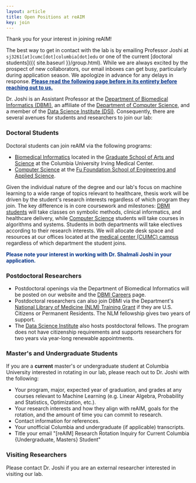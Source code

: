 ```yaml
---
layout: article
title: Open Positions at reAIM
key: join
---
```


Thank you for your interest in joining reAIM!

The best way to get in contact with the lab is by emailing Professor Joshi at `sj3261[at]cumc[dot]columbia[dot]edu` or one of the current [doctoral students]({{ site.baseurl }}/group.html). While we are always excited by the prospect of new collaborators, our email inboxes can get busy, particularly during application season. We apologize in advance for any delays in response. <span style="color: #003087;">**<u>Please read the following page before in its entirety before reaching out to us.</u>**</span>

Dr. Joshi is an Assistant Professor at the [Department of Biomedical Informatics (DBMI)](https://www.dbmi.columbia.edu/faculty/), an affiliate of the [Department of Computer Science](https://www.cs.columbia.edu/people/affiliates/), and a member of the [Data Science Institute (DSI)](https://datascience.columbia.edu/people/shalmali-joshi/). Consequently, there are several avenues for students and researchers to join our lab:

### Doctoral Students

Doctoral students can join reAIM via the following programs:
- [Biomedical Informatics](https://www.dbmi.columbia.edu/phd-in-biomedical-informatics/) located in the [Graduate School of Arts and Science](https://www.gsas.cuimc.columbia.edu/phd-programs) at the Columbia University Irving Medical Center.
- [Computer Science](https://www.cs.columbia.edu/education/phd/) at the [Fu Foundation School of Engineering and Applied Science](https://www.gradengineering.columbia.edu/academics/graduate/doctoral).

Given the individual nature of the degree and our lab's focus on machine learning to a wide range of topics relevant to healthcare, thesis work will be driven by the student's research interests regardless of which program they join. The key difference is in core coursework and milestones: [DBMI students](https://www.dbmi.columbia.edu/courses/) will take classes on symbolic methods, clinical informatics, and healthcare delivery, while [Computer Science](https://www.cs.columbia.edu/education/phd/requirements/) students will take courses in algorithms and systems. Students in both departments will take electives according to their research interests. We will allocate desk space and resources at our offices located at the [medical center (CUIMC) campus](https://universitylife.columbia.edu/content/maps-locations) regardless of which department the student joins.

<span style="color: #003087;">**Please note your interest in working with Dr. Shalmali Joshi in your application.**</span>

### Postdoctoral Researchers

- Postdoctoral openings via the Department of Biomedical Informatics will be posted on our website and the [DBMI Careers](https://www.dbmi.columbia.edu/dbmi-careers/) page.
- Postdoctoral researchers can also join DBMI via the Department's [National Library of Medicine (NLM) Training Grant](https://www.dbmi.columbia.edu/postdoctoral-fellowship-degree/) if they are U.S. Citizens or Permanent Residents. The NLM fellowship gives two years of support.
- The [Data Science Institute](https://datascience.columbia.edu/research/postdoctoral-researchers/) also hosts postdoctoral fellows. The program does not have citizenship requirements and supports researchers for two years via year-long renewable appointments.

### Master's and Undergraduate Students

If you are a **current** master's or undergraduate student at Columbia University interested in rotating in our lab, please reach out to Dr. Joshi with the following:

- Your program, major, expected year of graduation, and grades at any courses relevant to Machine Learning (e.g. Linear Algebra, Probability and Statistics, Optimization, etc.).
- Your research interests and how they align with reAIM, goals for the rotation, and the amount of time you can commit to research.
- Contact information for references.
- Your unofficial Columbia and undergraduate (if applicable) transcripts.
- Title your email "\[reAIM\] Research Rotation Inquiry for Current Columbia {Undergraduate, Masters} Student"

### Visiting Researchers

Please contact Dr. Joshi if you are an external researcher interested in visiting our lab.